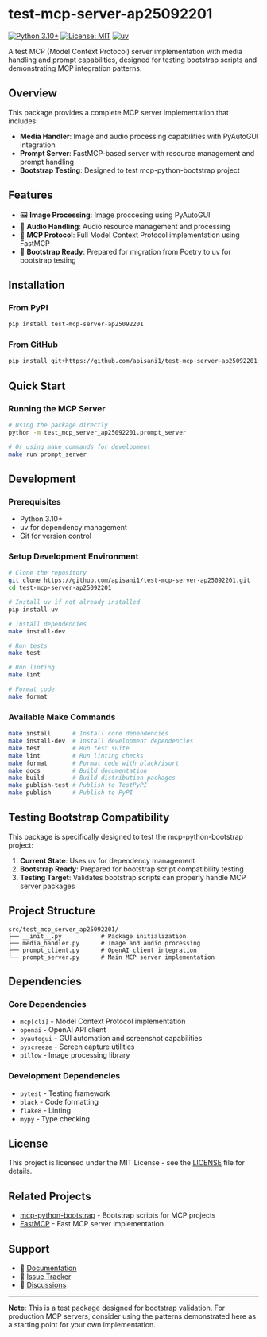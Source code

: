 # test-mcp-server-ap25092201

[![Python 3.10+](https://img.shields.io/badge/python-3.10+-blue.svg)](https://www.python.org/downloads/)
[![License: MIT](https://img.shields.io/badge/License-MIT-yellow.svg)](https://opensource.org/licenses/MIT)
[![uv](https://img.shields.io/endpoint?url=https://raw.githubusercontent.com/astral-sh/uv/main/assets/badge/v0.json)](https://github.com/astral-sh/uv)

A test MCP (Model Context Protocol) server implementation with media handling and prompt capabilities, designed for testing bootstrap scripts and demonstrating MCP integration patterns.

## Overview

This package provides a complete MCP server implementation that includes:

- **Media Handler**: Image and audio processing capabilities with PyAutoGUI integration
- **Prompt Server**: FastMCP-based server with resource management and prompt handling
- **Bootstrap Testing**: Designed to test mcp-python-bootstrap project

## Features

- 🖼️ **Image Processing**: Image proccesing using PyAutoGUI
- 🎵 **Audio Handling**: Audio resource management and processing
- 🔧 **MCP Protocol**: Full Model Context Protocol implementation using FastMCP
- 🚀 **Bootstrap Ready**: Prepared for migration from Poetry to uv for bootstrap testing

## Installation

### From PyPI

```bash
pip install test-mcp-server-ap25092201
```

### From GitHub

```bash
pip install git+https://github.com/apisani1/test-mcp-server-ap25092201.git
```

## Quick Start

### Running the MCP Server

```bash
# Using the package directly
python -m test_mcp_server_ap25092201.prompt_server

# Or using make commands for development
make run prompt_server
```

## Development

### Prerequisites

- Python 3.10+
- uv for dependency management
- Git for version control

### Setup Development Environment

```bash
# Clone the repository
git clone https://github.com/apisani1/test-mcp-server-ap25092201.git
cd test-mcp-server-ap25092201

# Install uv if not already installed
pip install uv

# Install dependencies
make install-dev

# Run tests
make test

# Run linting
make lint

# Format code
make format
```

### Available Make Commands

```bash
make install      # Install core dependencies
make install-dev  # Install development dependencies
make test         # Run test suite
make lint         # Run linting checks
make format       # Format code with black/isort
make docs         # Build documentation
make build        # Build distribution packages
make publish-test # Publish to TestPyPI
make publish      # Publish to PyPI
```

## Testing Bootstrap Compatibility

This package is specifically designed to test the mcp-python-bootstrap project:

1. **Current State**: Uses uv for dependency management
2. **Bootstrap Ready**: Prepared for bootstrap script compatibility testing
3. **Testing Target**: Validates bootstrap scripts can properly handle MCP server packages

## Project Structure

```
src/test_mcp_server_ap25092201/
├── __init__.py           # Package initialization
├── media_handler.py      # Image and audio processing
├── prompt_client.py      # OpenAI client integration
└── prompt_server.py      # Main MCP server implementation
```

## Dependencies

### Core Dependencies
- `mcp[cli]` - Model Context Protocol implementation
- `openai` - OpenAI API client
- `pyautogui` - GUI automation and screenshot capabilities
- `pyscreeze` - Screen capture utilities
- `pillow` - Image processing library

### Development Dependencies
- `pytest` - Testing framework
- `black` - Code formatting
- `flake8` - Linting
- `mypy` - Type checking


## License

This project is licensed under the MIT License - see the [LICENSE](LICENSE) file for details.

## Related Projects

- [mcp-python-bootstrap](https://github.com/your-org/mcp-python-bootstrap) - Bootstrap scripts for MCP projects
- [FastMCP](https://github.com/jlowin/fastmcp) - Fast MCP server implementation

## Support

- 📖 [Documentation](https://test-mcp-server-ap25092201.readthedocs.io/)
- 🐛 [Issue Tracker](https://github.com/apisani1/test-mcp-server-ap25092201/issues)
- 💬 [Discussions](https://github.com/apisani1/test-mcp-server-ap25092201/discussions)

---

**Note**: This is a test package designed for bootstrap validation. For production MCP servers, consider using the patterns demonstrated here as a starting point for your own implementation.
